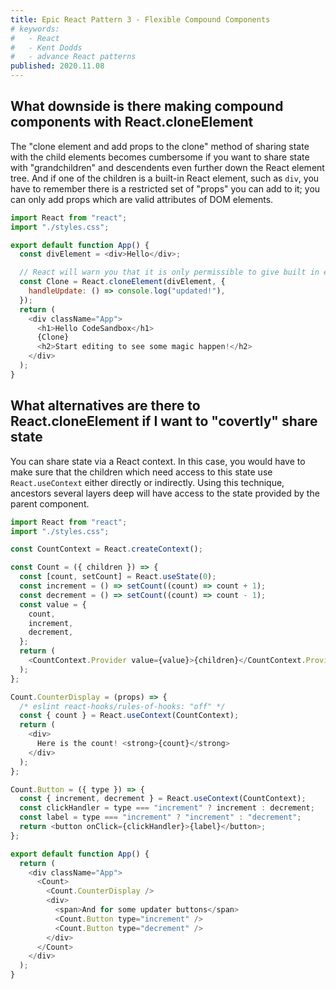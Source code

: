 ```yaml
---
title: Epic React Pattern 3 - Flexible Compound Components
# keywords:
#   - React
#   - Kent Dodds
#   - advance React patterns
published: 2020.11.08
---
```


## What downside is there making compound components with React.cloneElement

The "clone element and add props to the clone" method of sharing state with the child elements becomes cumbersome if you want to share state with "grandchildren" and descendents even further down the React element tree. And if one of the children is a built-in React element, such as `div`, you have to remember there is a restricted set of "props" you can add to it; you can only add props which are valid attributes of DOM elements.

```javascript
import React from "react";
import "./styles.css";

export default function App() {
  const divElement = <div>Hello</div>;

  // React will warn you that it is only permissible to give built in elements such as a div valid HTML attributes
  const Clone = React.cloneElement(divElement, {
    handleUpdate: () => console.log("updated!"),
  });
  return (
    <div className="App">
      <h1>Hello CodeSandbox</h1>
      {Clone}
      <h2>Start editing to see some magic happen!</h2>
    </div>
  );
}
```

## What alternatives are there to React.cloneElement if I want to "covertly" share state

You can share state via a React context. In this case, you would have to make sure that the children which need access to this state use `React.useContext` either directly or indirectly. Using this technique, ancestors several layers deep will have access to the state provided by the parent component.

```javascript
import React from "react";
import "./styles.css";

const CountContext = React.createContext();

const Count = ({ children }) => {
  const [count, setCount] = React.useState(0);
  const increment = () => setCount((count) => count + 1);
  const decrement = () => setCount((count) => count - 1);
  const value = {
    count,
    increment,
    decrement,
  };
  return (
    <CountContext.Provider value={value}>{children}</CountContext.Provider>
  );
};

Count.CounterDisplay = (props) => {
  /* eslint react-hooks/rules-of-hooks: "off" */
  const { count } = React.useContext(CountContext);
  return (
    <div>
      Here is the count! <strong>{count}</strong>
    </div>
  );
};

Count.Button = ({ type }) => {
  const { increment, decrement } = React.useContext(CountContext);
  const clickHandler = type === "increment" ? increment : decrement;
  const label = type === "increment" ? "increment" : "decrement";
  return <button onClick={clickHandler}>{label}</button>;
};

export default function App() {
  return (
    <div className="App">
      <Count>
        <Count.CounterDisplay />
        <div>
          <span>And for some updater buttons</span>
          <Count.Button type="increment" />
          <Count.Button type="decrement" />
        </div>
      </Count>
    </div>
  );
}
```
